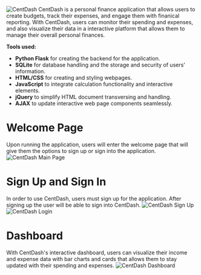![CentDash](https://github.com/Warrenn205/CentDash/assets/122620756/305d649d-3f4f-4c37-a987-9a01fe57a312)
CentDash is a personal finance application that allows users to create budgets, track their expenses, and engage them with finanical reporting. With CentDash, users can monitor their spending and expenses, and also visualize their data in a interactive platform that allows them to manage their overall personal finances.

**Tools used:**
- **Python Flask** for creating the backend for the application.
- **SQLite** for database handling and the storage and security of users' information.
- **HTML/CSS** for creating and styling webpages.
- **JavaScript** to integrate calculation functionality and interactive elements.
- **jQuery** to simplify HTML document transversing and handling.
- **AJAX** to update interactive web page components seamlessly.

# Welcome Page
Upon running the application, users will enter the welcome page that will give them the options to sign up or sign into the application.
![CentDash Main Page](https://github.com/Warrenn205/CentDash/assets/122620756/33182873-be88-419b-ba42-7740e6832fd3)

# Sign Up and Sign In
In order to use CentDash, users must sign up for the application. After signing up the user will be able to sign into CentDash.
![CentDash Sign Up](https://github.com/Warrenn205/CentDash/assets/122620756/c6c422a1-fedb-4010-bb02-299e5da399a5)
![CentDash Login](https://github.com/Warrenn205/CentDash/assets/122620756/b4ffe8af-e969-4f81-9112-6d60fbca7e3c)

# Dashboard
With CentDash's interactive dashboard, users can visualize their income and expense data with bar charts and cards that allows them to stay updated with their spending and expenses. 
![CentDash Dashboard](https://github.com/Warrenn205/CentDash/assets/122620756/dd79a9f7-fc68-41b6-afda-02951e25faeb)
